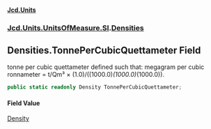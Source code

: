 #### [Jcd.Units](index 'index')
### [Jcd.Units.UnitsOfMeasure.SI](Jcd.Units.UnitsOfMeasure.SI 'Jcd.Units.UnitsOfMeasure.SI').[Densities](Densities 'Jcd.Units.UnitsOfMeasure.SI.Densities')

## Densities.TonnePerCubicQuettameter Field

tonne per cubic quettameter defined such that: megagram per cubic ronnameter = t/Qm³ ×
(1.0)/((1000.0)*(1000.0)*(1000.0)).

```csharp
public static readonly Density TonnePerCubicQuettameter;
```

#### Field Value
[Density](Density 'Jcd.Units.UnitTypes.Density')